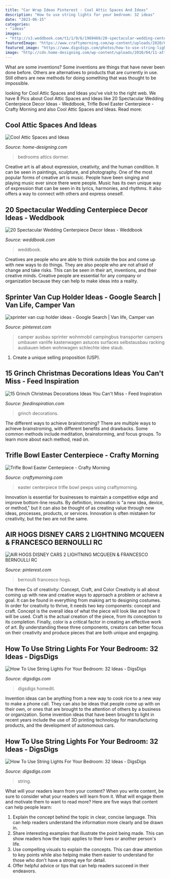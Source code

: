 ```yaml
---
title: "Car Wrap Ideas Pinterest - Cool Attic Spaces And Ideas"
description: "How to use string lights for your bedroom: 32 ideas"
date: "2023-06-15"
categories:
- "ideas"
images:
- "http://s3.weddbook.com/t1/1/9/6/1969469/20-spectacular-wedding-centerpiece-decor-ideas.jpg"
featuredImage: "https://www.craftymorning.com/wp-content/uploads/2020/03/trifle-bowl-easter-centerpiece.jpg"
featured_image: "https://www.digsdigs.com/photos/how-to-use-string-lights-for-your-bedroom-ideas-24.jpg"
image: "http://cdn.home-designing.com/wp-content/uploads/2010/04/11-attic-space.jpg"
---
```



What are some inventions?
Some inventions are things that have never been done before. Others are alternatives to products that are currently in use. Still others are new methods for doing something that was thought to be impossible.

	

		
looking for Cool Attic Spaces and Ideas you've visit to the right web. We have 8 Pics about Cool Attic Spaces and Ideas like 20 Spectacular Wedding Centerpiece Decor Ideas - Weddbook, Trifle Bowl Easter Centerpiece - Crafty Morning and also Cool Attic Spaces and Ideas. Read more:
		
    
## Cool Attic Spaces And Ideas

<img loading=lazy src="http://cdn.home-designing.com/wp-content/uploads/2010/04/11-attic-space.jpg" onerror="this.onerror=null;this.src='https://tse1.mm.bing.net/th?id=OIP.OS0TsuhV70qJy0cfswI6BAHaE8&amp;pid=15.1';" alt="Cool Attic Spaces and Ideas">

_Source: home-designing.com_

>bedrooms attics dormer. 

	

Creative art is all about expression, creativity, and the human condition. It can be seen in paintings, sculpture, and photography. One of the most popular forms of creative art is music. People have been singing and playing music ever since there were people. Music has its own unique way of expression that can be seen in its lyrics, harmonies, and rhythms. It also offers a way to connect with others and express oneself.

    
## 20 Spectacular Wedding Centerpiece Decor Ideas - Weddbook

<img loading=lazy src="http://s3.weddbook.com/t1/1/9/6/1969469/20-spectacular-wedding-centerpiece-decor-ideas.jpg" onerror="this.onerror=null;this.src='https://tse1.mm.bing.net/th?id=OIP.soT2PnBVz0qtiDORsRCM9gHaM2&amp;pid=15.1';" alt="20 Spectacular Wedding Centerpiece Decor Ideas - Weddbook">

_Source: weddbook.com_

>weddbook. 

	

Creatives are people who are able to think outside the box and come up with new ways to do things. They are also people who are not afraid of change and take risks. This can be seen in their art, inventions, and their creative minds. Creative people are essential for any company or organization because they can help to make ideas into a reality.

    
## Sprinter Van Cup Holder Ideas - Google Search | Van Life, Camper Van

<img loading=lazy src="https://i.pinimg.com/736x/ff/a6/c7/ffa6c72299ab5763e8cf7000f111c483.jpg" onerror="this.onerror=null;this.src='https://tse3.mm.bing.net/th?id=OIP.SCPeeGJzQVTdMxLAvZsIAwHaJ4&amp;pid=15.1';" alt="sprinter van cup holder ideas - Google Search | Van life, Camper van">

_Source: pinterest.com_

>camper ausbau sprinter wohnmobil campingbus transporter campers umbauen vanlife kastenwagen astuces surfaces selbstausbau racking ausbauen leben wohnwagen schlechte idee staub. 

	

1. Create a unique selling proposition (USP).

    
## 15 Grinch Christmas Decorations Ideas You Can&#039;t Miss - Feed Inspiration

<img loading=lazy src="https://www.feedinspiration.com/wp-content/uploads/2016/09/Grinch-stole-Christmas-outside-decor.jpg" onerror="this.onerror=null;this.src='https://tse4.mm.bing.net/th?id=OIP.2xOLd28b7DpzNe6zdQyWJwHaJ4&amp;pid=15.1';" alt="15 Grinch Christmas Decorations Ideas You Can&#039;t Miss - Feed Inspiration">

_Source: feedinspiration.com_

>grinch decorations. 

	

The different ways to achieve brainstroming?
There are multiple ways to achieve brainstroming, with different benefits and drawbacks. Some common methods include meditation, brainstorming, and focus groups. To learn more about each method, read on.

    
## Trifle Bowl Easter Centerpiece - Crafty Morning

<img loading=lazy src="https://www.craftymorning.com/wp-content/uploads/2020/03/trifle-bowl-easter-centerpiece.jpg" onerror="this.onerror=null;this.src='https://tse3.mm.bing.net/th?id=OIP.eB23eEcBSVY_QJxlJp5t3wHaLH&amp;pid=15.1';" alt="Trifle Bowl Easter Centerpiece - Crafty Morning">

_Source: craftymorning.com_

>easter centerpiece trifle bowl peeps using craftymorning. 

	

Innovation is essential for businesses to maintain a competitive edge and improve bottom-line results. By definition, innovation is "a new idea, device, or method," but it can also be thought of as creating value through new ideas, processes, products, or services. Innovation is often mistaken for creativity, but the two are not the same.

    
## AIR HOGS DISNEY CARS 2 LIGHTNING MCQUEEN &amp; FRANCESCO BERNOULLI RC

<img loading=lazy src="https://i.pinimg.com/736x/68/7c/75/687c75423df213c98022cf3afad170e8--lightning-mcqueen-disney-cars.jpg" onerror="this.onerror=null;this.src='https://tse4.mm.bing.net/th?id=OIP.gqeF4yhWM-Q50pHBaKCjMAHaLZ&amp;pid=15.1';" alt="AIR HOGS DISNEY CARS 2 LIGHTNING MCQUEEN &amp; FRANCESCO BERNOULLI RC">

_Source: pinterest.com_

>bernoulli francesco hogs. 

	

The three Cs of creativity: Concept, Craft, and Color
Creativity is all about coming up with new and creative ways to approach a problem or achieve a goal. It can be found in everything from making art to designing costumes. In order for creativity to thrive, it needs two key components: concept and craft. Concept is the overall idea of what the piece will look like and how it will be used. Craft is the actual creation of the piece, from its conception to its completion. Finally, color is a critical factor in creating an effective work of art. By understanding these three components, creators can better focus on their creativity and produce pieces that are both unique and engaging.

    
## How To Use String Lights For Your Bedroom: 32 Ideas - DigsDigs

<img loading=lazy src="https://www.digsdigs.com/photos/how-to-use-string-lights-for-your-bedroom-ideas-18-554x831.jpg" onerror="this.onerror=null;this.src='https://tse4.mm.bing.net/th?id=OIP.MwStiZgjDQuNY3bJrGmW8AHaLH&amp;pid=15.1';" alt="How To Use String Lights For Your Bedroom: 32 Ideas - DigsDigs">

_Source: digsdigs.com_

>digsdigs homedit. 

	

Invention ideas can be anything from a new way to cook rice to a new way to make a phone call. They can also be ideas that people come up with on their own, or ones that are brought to the attention of others by a business or organization. Some invention ideas that have been brought to light in recent years include the use of 3D printing technology for manufacturing products, and the development of autonomous cars.

    
## How To Use String Lights For Your Bedroom: 32 Ideas - DigsDigs

<img loading=lazy src="https://www.digsdigs.com/photos/how-to-use-string-lights-for-your-bedroom-ideas-24.jpg" onerror="this.onerror=null;this.src='https://tse4.mm.bing.net/th?id=OIP.slB5BRc-u6OQk4pI1tIv2wHaJ3&amp;pid=15.1';" alt="How To Use String Lights For Your Bedroom: 32 Ideas - DigsDigs">

_Source: digsdigs.com_

>string. 

	

What will your readers learn from your content?
When you write content, be sure to consider what your readers will learn from it. What will engage them and motivate them to want to read more? Here are five ways that content can help people learn: 
1. Explain the concept behind the topic in clear, concise language. This can help readers understand the information more clearly and be drawn in.
2. Share interesting examples that illustrate the point being made. This can show readers how the topic applies to their lives or another person's life. 
3. Use compelling visuals to explain the concepts. This can draw attention to key points while also helping make them easier to understand for those who don't have a strong eye for detail. 
4. Offer helpful advice or tips that can help readers succeed in their endeavors.

